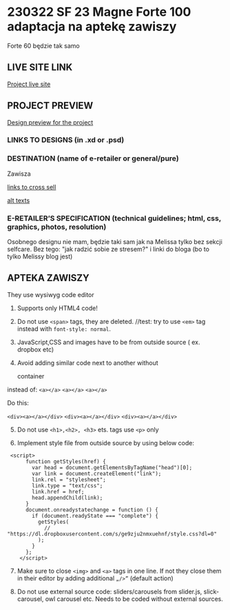 # 230322 SF 23 Magne Forte 100 adaptacja na aptekę zawiszy
Forte 60 będzie tak samo
## LIVE SITE LINK 
<!-- please enter link to site preview here -->
[Project live site](https://estorelabs.github.io/RC---230322-SF-23-Magne-Forte-100-GENERIC/)
## PROJECT PREVIEW
[Design preview for the project](./link)


### LINKS TO DESIGNS (in .xd or .psd)
<!-- please enter link to preview designs -->


### DESTINATION (name of e-retailer or general/pure)
Zawisza

[links to cross sell](https://docs.google.com/document/d/1mfaIbPRtbNhA-xgUddpkidL6_3wa9NOtg2awamXUlXo/edit)

[alt texts](https://docs.google.com/spreadsheets/d/13svejf7RQVbeOfPec-SE1x5KmX_7K80Q/edit#gid=213550958)

### E-RETAILER’S SPECIFICATION (technical guidelines; html, css, graphics, photos, resolution)
<!-- please enter any additional comments important for the project -->
Osobnego designu nie mam, będzie taki sam jak na Melissa tylko bez sekcji selfcare. Bez tego:
"jak radzić sobie ze stresem?" i linki do bloga (bo to tylko Melissy blog jest)

## APTEKA ZAWISZY

They use wysiwyg code editor

1. Supports only HTML4 code!

2. Do not use `<span>` tags, they are deleted. //test: try to use `<em>` tag instead with `font-style: normal`.

3. JavaScript,CSS and  images have to be from outside source ( ex. dropbox etc)

4. Avoid adding similar code next to another without <div> container


instead of:
`<a></a>`
`<a></a>`
`<a></a>`

Do this:

`<div><a></a></div>`
`<div><a></a></div>`
`<div><a></a></div>`

5. Do not use `<h1>,<h2>, <h3>` ets. tags   use `<p>` only

6. Implement style file from outside source by using below code:
```
 <script>
      function getStyles(href) {
        var head = document.getElementsByTagName("head")[0];
        var link = document.createElement("link");
        link.rel = "stylesheet";
        link.type = "text/css";
        link.href = href;
        head.appendChild(link);
      }
      document.onreadystatechange = function () {
        if (document.readyState === "complete") {
          getStyles(
            // "https://dl.dropboxusercontent.com/s/ge9zju2nmxuehnf/style.css?dl=0"
          );
        }
      };
    </script>
```
  7. Make sure to close `<img>` and `<a>` tags in one line. If not they close them in their editor by adding additional `„/>”` (default action)
  
  8. Do not use external source code: sliders/carousels from slider.js, slick-carousel, owl carousel etc. Needs to be coded without external sources.
